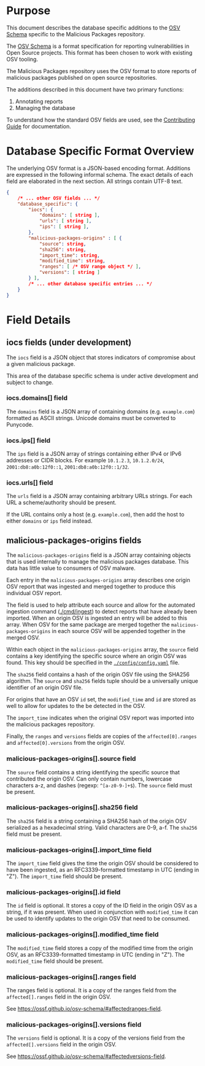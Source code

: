 # Purpose

This document describes the database specific additions to the
[OSV Schema](https://github.com/ossf/osv-schema) specific to the Malicious
Packages repository.

The [OSV Schema](https://github.com/ossf/osv-schema) is a format specification
for reporting vulnerabilities in Open Source projects. This format has been
chosen to work with existing OSV tooling.

The Malicious Packages repository uses the OSV format to store reports of
malicious packages published on open source repositories.

The additions described in this document have two primary functions:

1. Annotating reports
1. Managing the database

To understand how the standard OSV fields are used, see the
[Contributing Guide](https://github.com/khulnasoft-lab/malicious-packages/blob/main/CONTRIBUTING.md)
for documentation.

# Database Specific Format Overview

The underlying OSV format is a JSON-based encoding format. Additions are
expressed in the following informal schema. The exact details of each field are
elaborated in the next section. All strings contain UTF-8 text.

```json
{
	/* ... other OSV fields ... */
	"database_specific": {
		"iocs": {
			"domains": [ string ],
			"urls": [ string ],
			"ips": [ string ],
		},
		"malicious-packages-origins" : [ {
			"source": string,
			"sha256": string,
			"import_time": string,
			"modified_time": string,
			"ranges": [ /* OSV range object */ ],
			"versions": [ string ]
		} ],
		/* ... other database specific entries ... */
	}
}
```

# Field Details

## iocs fields (under development)

The `iocs` field is a JSON object that stores indicators of compromise about
a given malicious package.

This area of the database specific schema is under active development and
subject to change.

### iocs.domains[] field

The `domains` field is a JSON array of containing domains (e.g. `example.com`)
formatted as ASCII strings. Unicode domains must be converted to Punycode.

### iocs.ips[] field

The `ips` field is a JSON array of strings containing either IPv4 or IPv6
addresses or CIDR blocks. For example `10.1.2.3`, `10.1.2.0/24`,
`2001:db8:a0b:12f0::1`, `2001:db8:a0b:12f0::1/32`.

### iocs.urls[] field

The `urls` field is a JSON array containing arbitrary URLs strings. For each URL
a scheme/authority should be present.

If the URL contains only a host (e.g. `example.com`), then add the host to
either `domains` or `ips` field instead.

## malicious-packages-origins fields

The `malicious-packages-origins` field is a JSON array containing objects that
is used internally to manage the malicious packages database. This data has
little value to consumers of OSV malware.

Each entry in the `malicious-packages-origins` array describes one origin OSV
report that was ingested and merged together to produce this individual OSV
report.

The field is used to help attribute each source and allow for the automated
ingestion command ([./cmd/ingest](https://github.com/khulnasoft-lab/malicious-packages/tree/main/cmd/ingest))
to detect reports that have already been imported. When an origin OSV is
ingested an entry will be added to this array. When OSV for the same package are
merged together the `malicious-packages-origins` in each source OSV will be
appended together in the merged OSV.

Within each object in the `malicious-packages-origins` array, the `source` field
contains a key identifying the specific source where an origin OSV was found.
This key should be specified in the [`./config/config.yaml`](https://github.com/khulnasoft-lab/malicious-packages/blob/main/config/config.yaml) file.

The `sha256` field contains a hash of the origin OSV file using the SHA256
algorithm. The `source` and `sha256` fields tuple should be a universally unique
identifier of an origin OSV file.

For origins that have an OSV `id` set, the `modified_time` and `id` are stored
as well to allow for updates to the be detected in the OSV.

The `import_time` indicates when the original OSV report was imported into the
malicious packages repository.

Finally, the `ranges` and `versions` fields are copies of the
`affected[0].ranges` and `affected[0].versions` from the origin OSV.

### malicious-packages-origins[].source field

The `source` field contains a string identifying the specific source that
contributed the origin OSV. Can only contain numbers, lowercase characters a-z,
and dashes (regexp: `^[a-z0-9-]+$`). The `source` field must be present.

### malicious-packages-origins[].sha256 field

The `sha256` field is a string containing a SHA256 hash of the origin OSV
serialized as a hexadecimal string. Valid characters are 0-9, a-f. The `sha256`
field must be present.

### malicious-packages-origins[].import_time field

The `import_time` field gives the time the origin OSV should be considered to
have been ingested, as an RFC3339-formatted timestamp in UTC (ending in "Z").
The `import_time` field should be present.

### malicious-packages-origins[].id field

The `id` field is optional. It stores a copy of the ID field in the origin OSV
as a string, if it was present. When used in conjunction with `modified_time` it
can be used to identify updates to the origin OSV that need to be consumed.

### malicious-packages-origins[].modified_time field

The `modified_time` field stores a copy of the modified time from the origin
OSV, as an RFC3339-formatted timestamp in UTC (ending in "Z"). The
`modified_time` field should be present.

### malicious-packages-origins[].ranges field

The ranges field is optional. It is a copy of the ranges field from the
`affected[].ranges` field in the origin OSV.

See https://ossf.github.io/osv-schema/#affectedranges-field.

### malicious-packages-origins[].versions field

The `versions` field is optional. It is a copy of the versions field from the
`affected[].versions` field in the origin OSV.

See https://ossf.github.io/osv-schema/#affectedversions-field.
